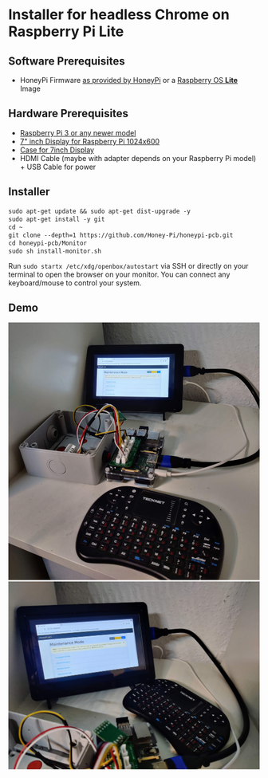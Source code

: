 # Installer for headless Chrome on Raspberry Pi Lite

## Software Prerequisites

* HoneyPi Firmware [as provided by HoneyPi](https://github.com/Honey-Pi/HoneyPi) or a [Raspberry OS **Lite**](https://www.raspberrypi.com/software/operating-systems/) Image

## Hardware Prerequisites

* [Raspberry Pi 3 or any newer model](https://www.rasppishop.de/?shop=hop)
* [7" inch Display for Raspberry Pi 1024x600](https://www.amazon.de/gp/product/B07YJDSCKR?ie=UTF8&linkCode=ll1&tag=honeypi-21&linkId=8acf308e226e55e80d1dae4e6bac7e6e&language=de_DE&ref_=as_li_ss_tl)
* [Case for 7inch Display](https://www.amazon.de/gp/product/B07TQMGWLP?ie=UTF8&linkCode=ll1&tag=honeypi-21&linkId=afe1b48e72075dac3b4475e6f6984e3a&language=de_DE&ref_=as_li_ss_tl)
* HDMI Cable (maybe with adapter depends on your Raspberry Pi model) + USB Cable for power

## Installer

```
sudo apt-get update && sudo apt-get dist-upgrade -y
sudo apt-get install -y git
cd ~
git clone --depth=1 https://github.com/Honey-Pi/honeypi-pcb.git
cd honeypi-pcb/Monitor
sudo sh install-monitor.sh
```


Run `sudo startx /etc/xdg/openbox/autostart` via SSH or directly on your terminal to open the browser on your monitor. You can connect any keyboard/mouse to control your system.

## Demo

![Raspberry Pi with 7inch Display](./docs/7inch_Monitor-Raspberry-1.jpg)
![Raspberry Pi with 7inch Display](./docs/7inch_Monitor-Raspberry-2.jpg)
